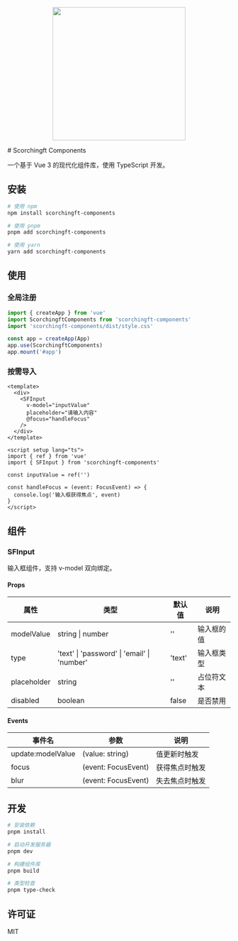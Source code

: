 <p align="center">
  <img width="300px" src="https://images.scorchingft.cn/assets/images/ComponetsICON_.jpg">
</p>
# Scorchingft Components

一个基于 Vue 3 的现代化组件库，使用 TypeScript 开发。

## 安装

```bash
# 使用 npm
npm install scorchingft-components

# 使用 pnpm
pnpm add scorchingft-components

# 使用 yarn
yarn add scorchingft-components
```

## 使用

### 全局注册

```typescript
import { createApp } from 'vue'
import ScorchingftComponents from 'scorchingft-components'
import 'scorchingft-components/dist/style.css'

const app = createApp(App)
app.use(ScorchingftComponents)
app.mount('#app')
```

### 按需导入

```vue
<template>
  <div>
    <SFInput 
      v-model="inputValue" 
      placeholder="请输入内容"
      @focus="handleFocus"
    />
  </div>
</template>

<script setup lang="ts">
import { ref } from 'vue'
import { SFInput } from 'scorchingft-components'

const inputValue = ref('')

const handleFocus = (event: FocusEvent) => {
  console.log('输入框获得焦点', event)
}
</script>
```

## 组件

### SFInput

输入框组件，支持 v-model 双向绑定。

#### Props

| 属性 | 类型 | 默认值 | 说明 |
|------|------|--------|------|
| modelValue | string \| number | '' | 输入框的值 |
| type | 'text' \| 'password' \| 'email' \| 'number' | 'text' | 输入框类型 |
| placeholder | string | '' | 占位符文本 |
| disabled | boolean | false | 是否禁用 |

#### Events

| 事件名 | 参数 | 说明 |
|--------|------|------|
| update:modelValue | (value: string) | 值更新时触发 |
| focus | (event: FocusEvent) | 获得焦点时触发 |
| blur | (event: FocusEvent) | 失去焦点时触发 |

## 开发

```bash
# 安装依赖
pnpm install

# 启动开发服务器
pnpm dev

# 构建组件库
pnpm build

# 类型检查
pnpm type-check
```

## 许可证

MIT
